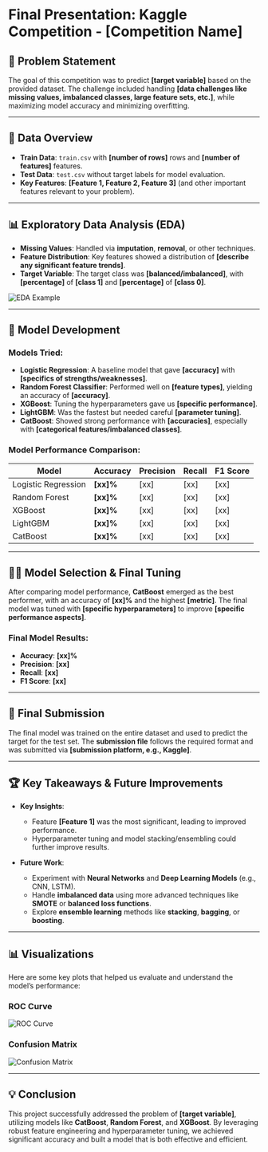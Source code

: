 # Final Presentation: Kaggle Competition - **[Competition Name]**

## 🎯 Problem Statement

The goal of this competition was to predict **[target variable]** based on the provided dataset. The challenge included handling **[data challenges like missing values, imbalanced classes, large feature sets, etc.]**, while maximizing model accuracy and minimizing overfitting.

---

## 🧠 Data Overview

- **Train Data**: `train.csv` with **[number of rows]** rows and **[number of features]** features.
- **Test Data**: `test.csv` without target labels for model evaluation.
- **Key Features**: **[Feature 1, Feature 2, Feature 3]** (and other important features relevant to your problem).

---

## 📊 Exploratory Data Analysis (EDA)

- **Missing Values**: Handled via **imputation**, **removal**, or other techniques.
- **Feature Distribution**: Key features showed a distribution of **[describe any significant feature trends]**.
- **Target Variable**: The target class was **[balanced/imbalanced]**, with **[percentage]** of **[class 1]** and **[percentage]** of **[class 0]**.

![EDA Example](path_to_eda_plot.png)

---

## 🤖 Model Development

### Models Tried:
- **Logistic Regression**: A baseline model that gave **[accuracy]** with **[specifics of strengths/weaknesses]**.
- **Random Forest Classifier**: Performed well on **[feature types]**, yielding an accuracy of **[accuracy]**.
- **XGBoost**: Tuning the hyperparameters gave us **[specific performance]**.
- **LightGBM**: Was the fastest but needed careful **[parameter tuning]**.
- **CatBoost**: Showed strong performance with **[accuracies]**, especially with **[categorical features/imbalanced classes]**.

### Model Performance Comparison:
| Model             | Accuracy   | Precision | Recall   | F1 Score |
|-------------------|------------|-----------|----------|----------|
| Logistic Regression | **[xx]%** | [xx]      | [xx]     | [xx]     |
| Random Forest     | **[xx]%** | [xx]      | [xx]     | [xx]     |
| XGBoost           | **[xx]%** | [xx]      | [xx]     | [xx]     |
| LightGBM          | **[xx]%** | [xx]      | [xx]     | [xx]     |
| CatBoost          | **[xx]%** | [xx]      | [xx]     | [xx]     |

---

## 🧑‍💻 Model Selection & Final Tuning

After comparing model performance, **CatBoost** emerged as the best performer, with an accuracy of **[xx]%** and the highest **[metric]**. The final model was tuned with **[specific hyperparameters]** to improve **[specific performance aspects]**.

### Final Model Results:
- **Accuracy**: **[xx]%**
- **Precision**: **[xx]**
- **Recall**: **[xx]**
- **F1 Score**: **[xx]**

---

## 🎯 Final Submission

The final model was trained on the entire dataset and used to predict the target for the test set. The **submission file** follows the required format and was submitted via **[submission platform, e.g., Kaggle]**.

---

## 🏆 Key Takeaways & Future Improvements

- **Key Insights**:
  - Feature **[Feature 1]** was the most significant, leading to improved performance.
  - Hyperparameter tuning and model stacking/ensembling could further improve results.

- **Future Work**:
  - Experiment with **Neural Networks** and **Deep Learning Models** (e.g., CNN, LSTM).
  - Handle **imbalanced data** using more advanced techniques like **SMOTE** or **balanced loss functions**.
  - Explore **ensemble learning** methods like **stacking**, **bagging**, or **boosting**.

---

## 📊 Visualizations

Here are some key plots that helped us evaluate and understand the model’s performance:

### ROC Curve
![ROC Curve](path_to_roc_curve.png)

### Confusion Matrix
![Confusion Matrix](path_to_confusion_matrix.png)

---

## 💡 Conclusion

This project successfully addressed the problem of **[target variable]**, utilizing models like **CatBoost**, **Random Forest**, and **XGBoost**. By leveraging robust feature engineering and hyperparameter tuning, we achieved significant accuracy and built a model that is both effective and efficient.

